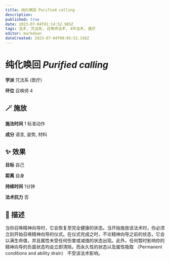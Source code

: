 ```yaml
---
title: 纯化唤回 Purified calling
description: 
published: true
date: 2023-07-04T01:14:52.985Z
tags: 法术, 咒法系, 召唤师法术, 4环法术, 医疗
editor: markdown
dateCreated: 2023-07-04T00:05:52.318Z
---
```


# **纯化唤回** *Purified calling*

**学派** 咒法系 (医疗) 

**环位** 召唤师 4

## 🪄 施放

**施法时间** 1 标准动作

**成分** 语言, 姿势, 材料

## ✨ 效果 

**目标** 自己 

**距离** 自身  

**持续时间** 1分钟 

**法术抗力** 否

## 📖 描述

当你召唤精神向导时，它会恢复至完全健康的状态。当开始施放该法术时，你必须立刻开始召唤精神向导的仪式。在仪式完成之时，不论精神向导之前的状态，它会以满生命值，并且属性未受任何伤害或减值的状态出现。此外，任何暂时影响你的精神向导的负面状态均会立即清除。而永久性的状态以及属性吸取 （Permanent conditions and ability drain） 不受该法术影响。
    